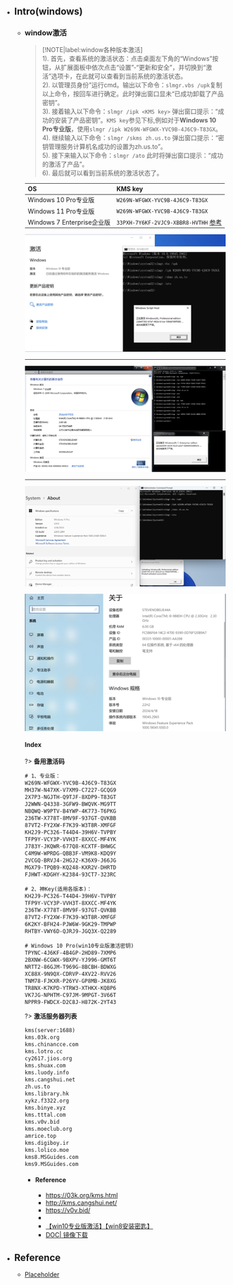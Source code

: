 * ## Intro(windows)

    + ### window激活

        > [!NOTE|label:window各种版本激活]
        <br>1). 首先，查看系统的激活状态：点击桌面左下角的“Windows”按钮，从扩展面板中依次点击“设置”-“更新和安全”，并切换到“激活”选项卡，在此就可以查看到当前系统的激活状态。
        <br>2). 以管理员身份”运行cmd。输出以下命令：`slmgr.vbs /upk`复制以上命令，按回车进行确定。此时弹出窗口显未“已成功卸载了产品密钥”。
        <br>3). 接着输入以下命令：`slmgr /ipk <KMS key>` 弹出窗口提示：“成功的安装了产品密钥”。`KMS key`参见下标,例如对于**Windows 10 Pro专业版**，使用`slmgr /ipk W269N-WFGWX-YVC9B-4J6C9-T83GX`。
        <br>4). 继续输入以下命令：`slmgr /skms zh.us.to` 弹出窗口提示：“密钥管理服务计算机名成功的设置为zh.us.to”。
        <br>5). 接下来输入以下命令：`slmgr /ato` 此时将弹出窗口提示：“成功的激活了产品”。
        <br>6). 最后就可以看到当前系统的激活状态了。

        | OS | KMS key |
        | -  | -       |
        |  Windows 10 Pro专业版  | `W269N-WFGWX-YVC9B-4J6C9-T83GX` |
        |  Windows 11 Pro专业版  | `W269N-WFGWX-YVC9B-4J6C9-T83GX` |
        |  Windows 7  Enterprise企业版  | `33PXH-7Y6KF-2VJC9-XBBR8-HVTHH` [参考](https://gist.github.com/jerodg/502bd80a715347662e79af526c98f187#windows-7) |

        <!-- panels:start -->
        <!-- div:left-panel-54 -->
        ![](/.images/devops/os/windows/windows-active-01.png ':size=100%')
        <hr>

        ![](/.images/devops/os/windows/windows-active-03.png ':size=100%')
        <hr>

        ![](/.images/devops/os/windows/windows-active-04.png ':size=100%')

        <!-- div:right-panel-46 -->
        ![](/.images/devops/os/windows/windows-active-02.png ':size=100%')
        <!-- panels:end -->

        <!-- panels:start -->
        <!-- div:title-panel -->
        #### **Index**
        <!-- div:left-panel-50 -->
        ?> **备用激活码**
        ```shell
        # 1、专业版：
        W269N-WFGWX-YVC9B-4J6C9-T83GX
        MH37W-N47XK-V7XM9-C7227-GCQG9
        2X7P3-NGJTH-Q9TJF-8XDP9-T83GT
        J2WWN-Q4338-3GFW9-BWQVK-MG9TT
        NBQWQ-W9PTV-B4YWP-4K773-T6PKG
        236TW-X778T-8MV9F-937GT-QVKBB
        87VT2-FY2XW-F7K39-W3T8R-XMFGF
        KH2J9-PC326-T44D4-39H6V-TVPBY
        TFP9Y-VCY3P-VVH3T-8XXCC-MF4YK
        J783Y-JKQWR-677Q8-KCXTF-BHWGC
        C4M9W-WPRDG-QBB3F-VM9K8-KDQ9Y
        2VCGQ-BRVJ4-2HGJ2-K36X9-J66JG
        MGX79-TPQB9-KQ248-KXR2V-DHRTD
        FJHWT-KDGHY-K2384-93CT7-323RC

        # 2、神Key(适用各版本)：
        KH2J9-PC326-T44D4-39H6V-TVPBY
        TFP9Y-VCY3P-VVH3T-8XXCC-MF4YK
        236TW-X778T-8MV9F-937GT-QVKBB
        87VT2-FY2XW-F7K39-W3T8R-XMFGF
        6K2KY-BFH24-PJW6W-9GK29-TMPWP
        RHTBY-VWY6D-QJRJ9-JGQ3X-Q2289

        # Windows 10 Pro(win10专业版激活密钥)
        TPYNC-4J6KF-4B4GP-2HD89-7XMP6
        2BXNW-6CGWX-9BXPV-YJ996-GMT6T
        NRTT2-86GJM-T969G-8BCBH-BDWXG
        XC88X-9N9QX-CDRVP-4XV22-RVV26
        TNM78-FJKXR-P26YV-GP8MB-JK8XG
        TR8NX-K7KPD-YTRW3-XTHKX-KQBP6
        VK7JG-NPHTM-C97JM-9MPGT-3V66T
        NPPR9-FWDCX-D2C8J-H872K-2YT43
        ```
        <!-- div:right-panel-50 -->
        ?> **激活服务器列表**
        ```shell
        kms(server:1688)
        kms.03k.org
        kms.chinancce.com
        kms.lotro.cc
        cy2617.jios.org
        kms.shuax.com
        kms.luody.info
        kms.cangshui.net
        zh.us.to
        kms.library.hk
        xykz.f3322.org
        kms.binye.xyz
        kms.tttal.com
        kms.v0v.bid
        kms.moeclub.org
        amrice.top
        kms.digiboy.ir
        kms.lolico.moe
        kms8.MSGuides.com
        kms9.MSGuides.com
        ```
        <!-- panels:end -->
        
        - #### Reference
            * https://03k.org/kms.html
            * http://kms.cangshui.net/
            * https://v0v.bid/
            * 
            * [【win10专业版激活】【win8安装密匙】](https://note.youdao.com/s/LGyAI7ir)
            * [DOC| 镜像下载](/docs/devops/os/mac/parallels-desktop.md#windows镜像)
        

* ## Reference
    + [Placeholder]()